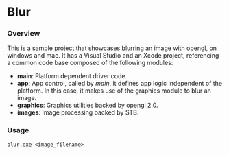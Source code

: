 # Blur

### Overview
This is a sample project that showcases blurring an image with opengl, on windows and mac.
It has a Visual Studio and an Xcode project, referencing a common code base composed of the following modules:
* **main**: Platform dependent driver code.
* **app**: App control, called by *main*, it defines app logic independent of the platform. In this case, it makes use of the graphics module to blur an image.
* **graphics**: Graphics utilities backed by opengl 2.0.
* **images**: Image processing backed by STB.

### Usage
```
blur.exe <image_filename>
```